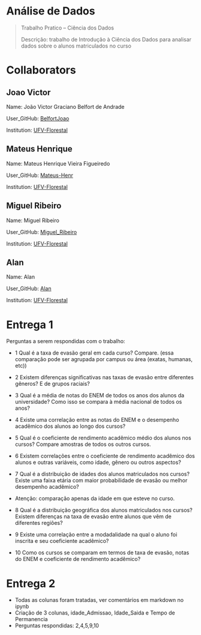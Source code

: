 # Análise de Dados
> Trabalho Pratico – Ciência dos Dados
> 
>Descrição: trabalho de Introdução à Ciência dos Dados para analisar dados sobre o alunos matriculados no curso
# Collaborators
## Joao Victor
Name: João Victor Graciano Belfort de Andrade

User_GitHub: [BelfortJoao](https://github.com/BelfortJoao)

Institution: [UFV-Florestal](https://www.novoscursos.ufv.br/graduacao/caf/ccp/www/)

## Mateus Henrique
Name: Mateus Henrique Vieira Figueiredo

User_GitHub: [Mateus-Henr](https://github.com/Mateus-Henr)

Institution: [UFV-Florestal](https://www.novoscursos.ufv.br/graduacao/caf/ccp/www/)

## Miguel Ribeiro
Name: Miguel Ribeiro

User_GitHub: [Miguel_Ribeiro](https://github.com/miguelribeirokk)

Institution: [UFV-Florestal](https://www.novoscursos.ufv.br/graduacao/caf/ccp/www/)

## Alan
Name: Alan

User_GitHub: [Alan]()

Institution: [UFV-Florestal](https://www.novoscursos.ufv.br/graduacao/caf/ccp/www/)

# Entrega 1

Perguntas a serem respondidas com o trabalho:

* 1 Qual é a taxa de evasão geral em cada curso? Compare. (essa comparação pode ser agrupada por campus ou área (exatas, humanas, etc))

* 2 Existem diferenças significativas nas taxas de evasão entre diferentes gêneros? E de grupos raciais?

* 3 Qual é a média de notas do ENEM de todos os anos dos alunos da universidade? Como isso se compara à média nacional de todos os anos?

* 4 Existe uma correlação entre as notas do ENEM e o desempenho acadêmico dos alunos ao longo dos cursos?

* 5 Qual é o coeficiente de rendimento acadêmico médio dos alunos nos cursos? Compare amostras de todos os outros cursos.

* 6 Existem correlações entre o coeficiente de rendimento acadêmico dos alunos e outras variáveis, como idade, gênero ou outros aspectos?

* 7 Qual é a distribuição de idades dos alunos matriculados nos cursos? Existe uma faixa etária com maior probabilidade de evasão ou melhor desempenho acadêmico?
*  Atenção: comparação apenas da idade em que esteve no curso.

* 8 Qual é a distribuição geográfica dos alunos matriculados nos cursos? Existem diferenças na taxa de evasão entre alunos que vêm de diferentes regiões?

* 9 Existe uma correlação entre a modadalidade na qual o aluno foi inscrita e seu coeficiente acadêmico?

* 10 Como os cursos se comparam em termos de taxa de evasão, notas do ENEM e coeficiente de rendimento acadêmico?

# Entrega 2

* Todas as colunas foram tratadas, ver comentários em markdown no ipynb
* Criação de 3 colunas, idade_Admissao, Idade_Saida e Tempo de Permanencia
* Perguntas respondidas: 2,4,5,9,10
